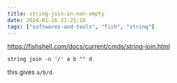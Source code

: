 ```yaml
---
title: string-join-in-non-empty
date: 2024-01-16 21:21:18
tags: ["softwares-and-tools", "fish", "string"]
---
```

https://fishshell.com/docs/current/cmds/string-join.html

`string join -n '/' a b "" d`

this gives `a/b/d`.

